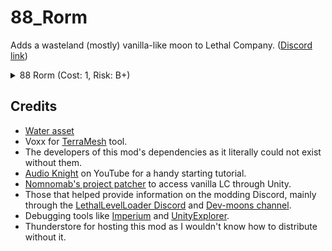 
# 88_Rorm
Adds a wasteland (mostly) vanilla-like moon to Lethal Company. ([Discord link](https://discord.com/channels/1168655651455639582/1245084720614604873))




<details>
<summary>88 Rorm (Cost: 1, Risk: B+)</summary>
  
> **POPULATION:** Burried<br>
> **CONDITIONS:** Abandoned after a series of earthquakes.<br>
> **FAUNA:** Dominated by a few species.
![View of facility from ship](https://imgur.com/ABFa3Xb.png)

</details>




## Credits
- [Water asset](https://assetstore.unity.com/packages/2d/textures-materials/water/simple-water-shader-urp-191449)
- Voxx for [TerraMesh](https://discord.com/channels/1168655651455639582/1303914349533990983) tool.
- The developers of this mod's dependencies as it literally could not exist without them.
- [Audio Knight](https://www.youtube.com/@knightofaudio) on YouTube for a handy starting tutorial.
- [Nomnomab's project patcher](https://github.com/nomnomab/lc-project-patcher) to access vanilla LC through Unity.
- Those that helped provide information on the modding Discord, mainly through the [LethalLevelLoader Discord](https://discord.com/channels/1168655651455639582/1193461151636398080) and [Dev-moons channel](https://discord.com/channels/1168655651455639582/1263331414271594538).
- Debugging tools like [Imperium](https://thunderstore.io/c/lethal-company/p/giosuel/Imperium/) and [UnityExplorer](https://thunderstore.io/c/lethal-company/p/LethalCompanyModding/Yukieji_UnityExplorer/).
- Thunderstore for hosting this mod as I wouldn't know how to distribute without it.